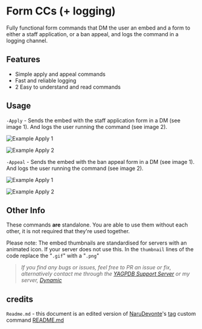 # Form CCs (+ logging)
Fully functional form commands that DM the user an embed and a form to either a staff application, or a ban appeal, and logs the command in a logging channel.

## Features
- Simple apply and appeal commands 
- Fast and reliable logging
- 2 Easy to understand and read commands

## Usage

`-Apply` - Sends the embed with the staff application form in a DM (see image 1). And logs the user running the command (see image 2).

![Example Apply 1](https://cdn.discordapp.com/attachments/786941956004904991/809964653928251453/unknown.png)

![Example Apply 2](https://cdn.discordapp.com/attachments/784132360399487066/809966265984745482/unknown.png)

`-Appeal` - Sends the embed with the ban appeal form in a DM (see image 1). And logs the user running the command (see image 2).

![Example Apply 1](https://cdn.discordapp.com/attachments/779096799738724372/809969878030745632/unknown.png)

![Example Apply 2](https://cdn.discordapp.com/attachments/779096799738724372/809970148596383764/unknown.png)

## Other Info
These commands **are** standalone. You are able to use them without each other, it is not required that they're used together.

Please note: The embed thumbnails are standardised for servers with an animated icon.
If your server does not use this. In the `thumbnail` lines of the code replace the "`.gif`" with a "`.png`"

> *If you find any bugs or issues, feel free to PR an issue or fix, alternatively contact me through the [YAGPDB Support Server](https://discord.gg/SY7wn39SYD) or my server, [Dynamic](https://discord.gg/2WfF9JxuTU)*


## credits

`Readme.md` - this document is an edited version of [NaruDevonte](https://github.com/NaruDevnote)'s [tag](https://github.com/NaruDevnote/yagpdb-ccs/tree/master/tags) custom command [README.md](https://github.com/NaruDevnote/yagpdb-ccs/blob/master/tags/README.md)
